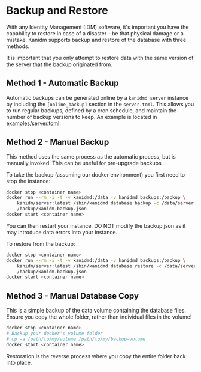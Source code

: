 # Backup and Restore

With any Identity Management (IDM) software, it's important you have the capability to restore in
case of a disaster - be that physical damage or a mistake. Kanidm supports backup and restore of the
database with three methods.

It is important that you only attempt to restore data with the same version of the server that the
backup originated from.

## Method 1 - Automatic Backup

Automatic backups can be generated online by a `kanidmd server` instance by including the
`[online_backup]` section in the `server.toml`. This allows you to run regular backups, defined by a
cron schedule, and maintain the number of backup versions to keep. An example is located in
[examples/server.toml](https://github.com/kanidm/kanidm/blob/master/examples/server.toml).

## Method 2 - Manual Backup

This method uses the same process as the automatic process, but is manually invoked. This can be
useful for pre-upgrade backups

To take the backup (assuming our docker environment) you first need to stop the instance:

```bash
docker stop <container name>
docker run --rm -i -t -v kanidmd:/data -v kanidmd_backups:/backup \
    kanidm/server:latest /sbin/kanidmd database backup -c /data/server.toml \
    /backup/kanidm.backup.json
docker start <container name>
```

You can then restart your instance. DO NOT modify the backup.json as it may introduce data errors
into your instance.

To restore from the backup:

```bash
docker stop <container name>
docker run --rm -i -t -v kanidmd:/data -v kanidmd_backups:/backup \
    kanidm/server:latest /sbin/kanidmd database restore -c /data/server.toml \
    /backup/kanidm.backup.json
docker start <container name>
```

## Method 3 - Manual Database Copy

This is a simple backup of the data volume containing the database files. Ensure you copy the whole
folder, rather than individual files in the volume!

```bash
docker stop <container name>
# Backup your docker's volume folder
# cp -a /path/to/my/volume /path/to/my/backup-volume
docker start <container name>
```

Restoration is the reverse process where you copy the entire folder back into place.
